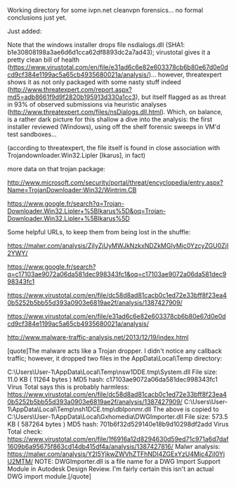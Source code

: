 Working directory for some ivpn.net cleanvpn forensics... no formal conclusions just yet.

Just added:

Note that the windows installer drops file nsdialogs.dll (SHA1: b1e30808198a3ae6d6d1cca62df8893dc2a7ad43); virustotal gives it a pretty clean bill of health (https://www.virustotal.com/en/file/e31ad6c6e82e603378cb6b80e67d0e0dcd9cf384e1199ac5a65cb4935680021a/analysis/)... however, threatexpert shows it as not only packaged with some nasty stuff indeed (http://www.threatexpert.com/report.aspx?md5=adb8661f9d9f2820b195913d330a1cc3), but itself flagged as as threat in 93% of observed submissions via heuristic analyses (http://www.threatexpert.com/files/nsDialogs.dll.html). Which, on balance, is a rather dark picture for this shallow a dive into the analysis: the first installer reviewed (Windows), using off the shelf forensic sweeps in VM'd test sandboxes...

(according to threatexpert, the file itself is found in close association with Trojandownloader.Win32.Lipler [Ikarus], in fact)

more data on that trojan package: 

http://www.microsoft.com/security/portal/threat/encyclopedia/entry.aspx?Name=TrojanDownloader:Win32/Wintrim.CB

https://www.google.fr/search?q=Trojan-Downloader.Win32.Lipler+%5BIkarus%5D&oq=Trojan-Downloader.Win32.Lipler+%5BIkarus%5D



Some helpful URLs, to keep them from being lost in the shuffle:

https://malwr.com/analysis/ZjIyZjUyMWJkNzkxNDZkMGIyMjc0YzcyZGU0ZjI2YWY/

https://www.google.fr/search?q=c17103ae9072a06da581dec998343fc1&oq=c17103ae9072a06da581dec998343fc1

https://www.virustotal.com/en/file/dc58d8ad81cacb0c1ed72e33bff8f23ea40b5252b5bb55d393a0903e6819ae2f/analysis/1387427909/

https://www.virustotal.com/en/file/e31ad6c6e82e603378cb6b80e67d0e0dcd9cf384e1199ac5a65cb4935680021a/analysis/

http://www.malware-traffic-analysis.net/2013/12/19/index.html

[quote]The malware acts like a Trojan dropper.  I didn't notice any callback traffic; however, it dropped two files in the AppData\Local\Temp directory:

C:\Users\User-1\AppData\Local\Temp\nsw1DDE.tmp\System.dll
File size:  11.0 KB ( 11264 bytes )
MD5 hash:  c17103ae9072a06da581dec998343fc1 
Virus Total says this is probably harmless:  https://www.virustotal.com/en/file/dc58d8ad81cacb0c1ed72e33bff8f23ea40b5252b5bb55d393a0903e6819ae2f/analysis/1387427909/
C:\Users\User-1\AppData\Local\Temp\nsh1DCE.tmp\dblponmr.dll
The above is copied to  C:\Users\User-1\AppData\Local\Gxhomedia\DWGImporter.dll
File size:  573.5 KB ( 587264 bytes )
MD5 hash:  701b6f32d529140e18b9d10298df2add
Virus Total check:  https://www.virustotal.com/en/file/1f6916a12d8294630d59ed71c971a6d7daf1609b6a95675f863cd14db415df4a/analysis/1387427816/
Malwr analysis:  https://malwr.com/analysis/Y2I5YjkwZWVhZTFhNDI4ZGExYzU4Mjc4ZjI0YjU2MTM/
NOTE:  DWGImporter.dll is a file name for a DWG Import Support Module in Autodesk Design Review.  I'm fairly certain this isn't an actual DWG import module.[/quote]
